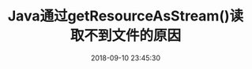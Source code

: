 ---
title: Java通过getResourceAsStream()读取不到文件的原因
date: 2018-09-10 23:45:30
tags: [Java]
categories: Java
---